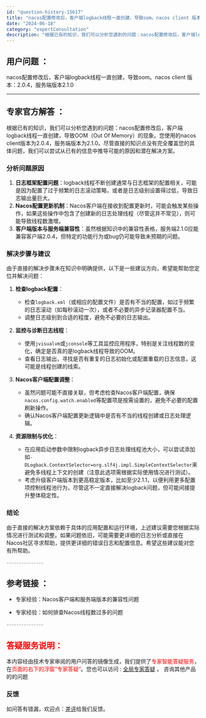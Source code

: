 ```yaml
---
id: "question-history-15617"
title: "nacos配置修改后，客户端logback线程一直创建，导致oom。nacos client 版本：2.0"
date: "2024-06-18"
category: "expertConsultation"
description: "根据已有的知识，我们可以分析您遇到的问题：nacos配置修改后，客户端logback线程一直创建，导致OOM（Out Of Memory）的现象。您使用的nacos client版本为2.0.4，服务端版本为2.1.0。尽管直接的知识点没有完全覆盖您的具体问题，我们可以尝试从已有的信息中推导可能的原"
---
```


## 用户问题 ： 
 nacos配置修改后，客户端logback线程一直创建，导致oom。nacos client 版本：2.0.4，服务端版本2.1.0  

---------------
## 专家官方解答 ：

根据已有的知识，我们可以分析您遇到的问题：nacos配置修改后，客户端logback线程一直创建，导致OOM（Out Of Memory）的现象。您使用的nacos client版本为2.0.4，服务端版本为2.1.0。尽管直接的知识点没有完全覆盖您的具体问题，我们可以尝试从已有的信息中推导可能的原因和潜在解决方案。

### 分析问题原因
1. **日志框架配置问题**：logback线程不断创建通常与日志框架的配置相关，可能是因为配置了过于频繁的日志滚动策略，或者是日志级别设置得过低，导致日志输出量巨大。
2. **Nacos配置更新机制**：Nacos客户端在接收到配置更新时，可能会触发某些操作，如果这些操作中包含了创建新的日志处理线程（尽管这并不常见），则可能导致线程数激增。
3. **客户端版本与服务端兼容性**：虽然根据知识中的兼容性表格，服务端2.1.0应能兼容客户端2.0.4，但特定的功能行为或bug仍可能导致未预期的问题。

### 解决步骤与建议
由于直接的解决步骤未在知识中明确提供，以下是一些建议方向，希望能帮助您定位并解决问题：

1. **检查logback配置**：
   - 检查`logback.xml`（或相应的配置文件）是否有不当的配置，如过于频繁的日志滚动（如每秒滚动一次），或者不必要的异步记录器配置不当。
   - 调整日志级别到合适的程度，避免不必要的日志输出。

2. **监控与诊断日志线程**：
   - 使用`jvisualvm`或`jconsole`等工具监控应用程序，特别是关注线程数的变化，确定是否真的是logback线程导致的OOM。
   - 查看日志输出，寻找是否有重复的日志初始化或配置重载的日志信息，这可能是线程创建的线索。

3. **Nacos客户端配置调整**：
   - 虽然问题可能不直接关联，但考虑检查Nacos客户端配置，确保`nacos.config.watch.enabled`等配置项是按需设置的，避免不必要的配置刷新操作。
   - 确认Nacos客户端配置更新逻辑中是否有不当的线程创建或日志处理逻辑。

4. **资源限制与优化**：
   - 在应用启动参数中限制logback异步日志处理线程池大小，可以尝试添加如`-DLogback.ContextSelector=org.slf4j.impl.SimpleContextSelector`来避免多线程上下文的创建（注意此选项需根据实际使用情况进行测试）。
   - 考虑升级客户端版本到更高稳定版本，比如至少2.1.1，以便利用更多配置项控制线程池行为，尽管这不一定直接解决logback问题，但可能间接提升整体稳定性。

### 结论
由于直接的解决方案依赖于具体的应用配置和运行环境，上述建议需要您根据实际情况进行测试和调整。如果问题依旧，可能需要更详细的日志分析或直接在Nacos社区寻求帮助，提供更详细的错误日志和配置信息。希望这些建议能对您有所帮助。


<font color="#949494">---------------</font> 


## 参考链接 ：

* 专家经验：Nacos客户端和服务端版本的兼容性问题 
 
 * 专家经验：如何排查Nacos线程数过多的问题 


 <font color="#949494">---------------</font> 
 


## <font color="#FF0000">答疑服务说明：</font> 

本内容经由技术专家审阅的用户问答的镜像生成，我们提供了<font color="#FF0000">专家智能答疑服务</font>，在<font color="#FF0000">页面的右下的浮窗”专家答疑“</font>。您也可以访问 : [全局专家答疑](https://answer.opensource.alibaba.com/docs/intro) 。 咨询其他产品的的问题

### 反馈
如问答有错漏，欢迎点：[差评](https://ai.nacos.io/user/feedbackByEnhancerGradePOJOID?enhancerGradePOJOId=15676)给我们反馈。
